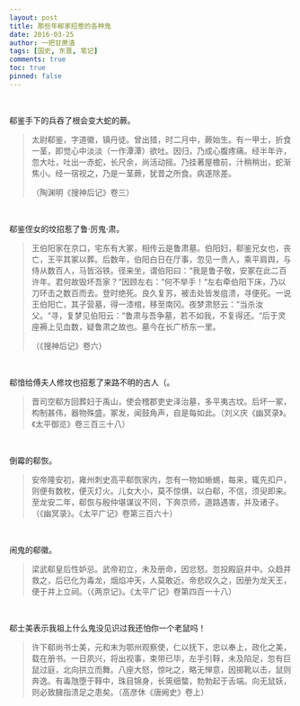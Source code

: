 ```yaml
---
layout: post
title: 那些年郗家招惹的各种鬼
date: 2016-03-25
author: 一把甘蔗渣
tags: [国史, 东晋, 笔记]
comments: true
toc: true
pinned: false
---
```


<br/>

郗鉴手下的兵吞了根会变大蛇的蕨。

>太尉郗鉴，字道徽，镇丹徒。曾出猎，时二月中，蕨始生。有一甲士，折食一茎，即觉心中淡淡（一作潭潭）欲吐。因归，乃成心腹疼痛。经半年许，忽大吐，吐出一赤蛇，长尺余，尚活动摇。乃挂著屋檐前，汁稍稍出，蛇渐焦小。经一宿视之，乃是一茎蕨，犹昔之所食。病遂除差。 
>
>（陶渊明《搜神后记》卷三）

<br/>

郗鉴侄女的坟招惹了鲁·厉鬼·肃。

>王伯阳家在京口，宅东有大冢，相传云是鲁肃墓。伯阳妇，郗鉴兄女也，丧亡，王平其冢以葬。后数年，伯阳白日在厅事，忽见一贵人，乘平肩舆，与侍从数百人，马皆浴铁。径来坐，谓伯阳曰：“我是鲁子敬，安冢在此二百许年。君何故毁坏吾家？“因顾左右：“何不举手！“左右牵伯阳下床，乃以刀环击之数百而去。登时绝死。良久复苏，被击处皆发疽溃，寻便死。一说王伯阳亡，其子营墓，得一漆棺，移至南冈。夜梦肃怒云：“当杀汝父。“寻，复梦见伯阳云：“鲁肃与吾争墓，若不如我，不复得还。“后于灵座褥上见血数，疑鲁肃之故也。墓今在长广桥东一里。 
>
>（《搜神后记》卷六）

<br/>

郗愔给傅夫人修坟也招惹了来路不明的古人（。

>晋司空郗方回葬妇于禹山，使会稽郡吏史泽治墓，多平夷古坟。后坏一冢，构制甚伟，器物殊盛。冢发，闻鼓角声，自是每如此。（刘义庆《幽冥录》。《太平御览》卷三百三十八）

<br/>

倒霉的郗恢。

>安帝隆安初，雍州刺史高平郗恢家内，忽有一物如蜥蜴，每来，辄先扣户，则便有数枚，便灭灯火。儿女大小，莫不惊惧，以白郗，不信，须臾即来。至龙安二年，郗恢与殷仲堪谋议不同，下奔京师，道路遇害，并及诸子。（《幽冥录》。《太平广记》卷第三百六十）

<br/>

闹鬼的郗徽。

>梁武郗皇后性妒忌。武帝初立，未及册命，因忿怒。忽投殿庭井中。众趋井救之，后已化为毒龙，烟焰冲天，人莫敢近。帝悲叹久之，因册为龙天王，便于井上立祠。（《两京记》。《太平广记》卷第四百一十八）

<br/>

郗士美表示我祖上什么鬼没见识过我还怕你一个老鼠吗！

>许下郗尚书士美，元和末为鄂州观察使，仁以抚下，忠以奉上，政化之美，载在册书。一日夙兴，将出视事，束带已毕，左手引鞟，未及陷足，忽有巨鼠过庭，北向拱立而舞。八座大怒，惊叱之，略无惮意，因掷靴以击，鼠则奔逸。有毒虺堕于鞟中，珠目锦身，长筴细螫，勃勃起于舌端。向无鼠妖，则必致臃指溃足之患矣。（高彦休《唐阙史》卷上）

<br/>
